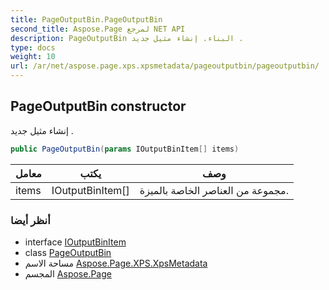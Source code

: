 ```yaml
---
title: PageOutputBin.PageOutputBin
second_title: Aspose.Page لمرجع NET API
description: PageOutputBin البناء. إنشاء مثيل جديد .
type: docs
weight: 10
url: /ar/net/aspose.page.xps.xpsmetadata/pageoutputbin/pageoutputbin/
---
```

## PageOutputBin constructor

إنشاء مثيل جديد .

```csharp
public PageOutputBin(params IOutputBinItem[] items)
```

| معامل | يكتب | وصف |
| --- | --- | --- |
| items | IOutputBinItem[] | مجموعة من العناصر الخاصة بالميزة. |

### أنظر أيضا

* interface [IOutputBinItem](../../outputbin.ioutputbinitem/)
* class [PageOutputBin](../)
* مساحة الاسم [Aspose.Page.XPS.XpsMetadata](../../pageoutputbin/)
* المجسم [Aspose.Page](../../../)


